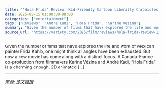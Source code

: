 ```yaml
---
title: "‘Hola Frida’ Review: Kid-Friendly Cartoon Liberally Chronicles the Childhood of Famed Mexican Painter"
date: 2025-08-15T01:00:00+08:00
categories: ["entertainment"]
tags: ["Reviews", "André Kadi", "Hola Frida", "Karine Vézina"]
summary: "Given the number of films that have explored the life and work of Mexican painter Frida Kahlo, one might think all angles have been exhausted. But now a new movie has come along with a distinct focus."
source_url: "https://variety.com/2025/film/reviews/hola-frida-review-1236490065/"
---
```


Given the number of films that have explored the life and work of Mexican painter Frida Kahlo, one might think all angles have been exhausted. But now a new movie has come along with a distinct focus. A Canada-France co-production from filmmakers Karine Vézina and André Kadi, “Hola Frida” is a charming enough, 2D animated [&#8230;]

---

*来源: [原文链接](https://variety.com/2025/film/reviews/hola-frida-review-1236490065/)*
